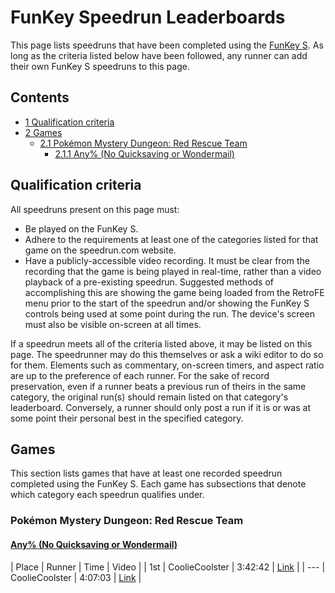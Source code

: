# FunKey Speedrun Leaderboards


This page lists speedruns that have been completed using the [FunKey S](/wiki/FunKey_S.md "FunKey S"). As long as the criteria listed below have been followed, any runner can add their own FunKey S speedruns to this page.

## Contents

* [1 Qualification criteria](#qualification-criteria)
* [2 Games](#games)
  - [2.1 Pokémon Mystery Dungeon: Red Rescue Team](#pokemon-mystery-dungeon-red-rescue-team)
    + [2.1.1 Any% (No Quicksaving or Wondermail)](#any-no-quicksaving-or-wondermail)

## Qualification criteria 

All speedruns present on this page must:

* Be played on the FunKey S.
* Adhere to the requirements at least one of the categories listed for that game on the speedrun.com website.
* Have a publicly-accessible video recording. It must be clear from the recording that the game is being played in real-time, rather than a video playback of a pre-existing speedrun. Suggested methods of accomplishing this are showing the game being loaded from the RetroFE menu prior to the start of the speedrun and/or showing the FunKey S controls being used at some point during the run. The device's screen must also be visible on-screen at all times.

If a speedrun meets all of the criteria listed above, it may be listed on this page. The speedrunner may do this themselves or ask a wiki editor to do so for them. Elements such as commentary, on-screen timers, and aspect ratio are up to the preference of each runner. For the sake of record preservation, even if a runner beats a previous run of theirs in the same category, the original run(s) should remain listed on that category's leaderboard. Conversely, a runner should only post a run if it is or was at some point their personal best in the specified category.

## Games 

This section lists games that have at least one recorded speedrun completed using the FunKey S. Each game has subsections that denote which category each speedrun qualifies under.

### Pokémon Mystery Dungeon: Red Rescue Team 

#### [Any% (No Quicksaving or Wondermail)](https://www.speedrun.com/pmdredblue#Any_No_QS_No_WM)

| Place | Runner | Time | Video |
| 1st | CoolieCoolster | 3:42:42 | [Link](https://youtu.be/lactMkmo4vo) |
| --- | CoolieCoolster | 4:07:03 | [Link](https://youtu.be/C1x16j_yDRk) |

